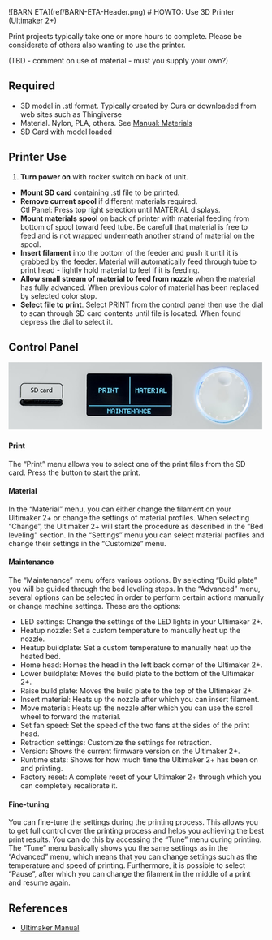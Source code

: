 <link href = "ref/_barn.css" rel="stylesheet" type="text/css" />
![BARN ETA](ref/BARN-ETA-Header.png)
# HOWTO: Use 3D Printer (Ultimaker 2+)

Print projects typically take one or more hours to complete.  Please be considerate of others also wanting to use the printer.  


(TBD - comment on use of material - must you supply your own?)

## Required

- 3D model in .stl format.  Typically created by Cura or downloaded from web sites such as Thingiverse
- Material.  Nylon, PLA, others.  See [Manual: Materials](https://ultimaker.com/en/resources/manuals/materials)
- SD Card with model loaded

## Printer Use

1. **Turn power on** with rocker switch on back of unit.
- **Mount SD card** containing .stl file to be printed.
- **Remove current spool** if different materials required.   
Ctl Panel: Press top right selection until MATERIAL displays.  
- **Mount materials spool** on back of printer with material feeding from bottom of spool toward feed tube. Be carefull that material is free to feed and is not wrapped underneath another strand of material on the spool.  
- **Insert filament** into the bottom of the feeder and push it until it is grabbed by the feeder. Material will automatically feed through tube to print head - lightly hold material to feel if it is feeding.  
- **Allow small stream of material to feed from nozzle** when the material has fully advanced.  When previous color of material has been replaced by selected color stop.
-  **Select file to print**.  Select PRINT from the control panel then use the dial to scan through SD card contents until file is located.  When found depress the dial to select it.

## Control Panel

![](ref/Ultimaker-panel.png)
#### Print

The “Print” menu allows you to select one of the print files from the SD card. Press the button to start the print.

#### Material

In the “Material” menu, you can either change the filament on your Ultimaker 2+ or change the settings of material profiles. When selecting “Change”, the Ultimaker 2+ will start the procedure as described in the “Bed leveling” section. In the “Settings” menu you can select material profiles and change their settings in the “Customize” menu.

#### Maintenance

The “Maintenance” menu offers various options. By selecting “Build plate” you will be guided through the bed leveling steps. In the “Advanced” menu, several options can be selected in order to perform certain actions manually or change machine settings. These are the options:

- LED settings: Change the settings of the LED lights in your Ultimaker 2+.
- Heatup nozzle: Set a custom temperature to manually heat up the nozzle.
- Heatup buildplate: Set a custom temperature to manually heat up the heated bed.
- Home head: Homes the head in the left back corner of the Ultimaker 2+.
- Lower buildplate: Moves the build plate to the bottom of the Ultimaker 2+.
- Raise build plate: Moves the build plate to the top of the Ultimaker 2+.
- Insert material: Heats up the nozzle after which you can insert filament.
- Move material: Heats up the nozzle after which you can use the scroll wheel to forward the material.
- Set fan speed: Set the speed of the two fans at the sides of the print head.
- Retraction settings: Customize the settings for retraction.
- Version: Shows the current firmware version on the Ultimaker 2+.
- Runtime stats: Shows for how much time the Ultimaker 2+ has been on and printing.
- Factory reset: A complete reset of your Ultimaker 2+ through which you can completely recalibrate it.

#### Fine-tuning

You can fine-tune the settings during the printing process. This allows you to get full control over the printing process and helps you achieving the best print results. You can do this by accessing the “Tune” menu during printing. The “Tune” menu basically shows you the same settings as in the “Advanced” menu, which means that you can change settings such as the temperature and speed of printing. Furthermore, it is possible to select “Pause”, after which you can change the filament in the middle of a print and resume again.


## References
- [Ultimaker Manual](https://ultimaker.com/en/resources/manuals)

  